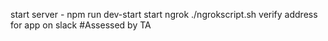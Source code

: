 start server - npm run dev-start
start ngrok ./ngrokscript.sh
verify address for app on slack
#Assessed by TA
